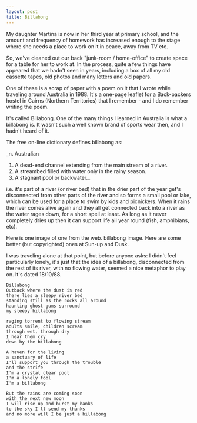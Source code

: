 ```yaml
---
layout: post
title: Billabong
---
```


My daughter Martina is now in her third year at primary school, and the amount and frequency of homework has increased enough to the stage where she needs a place to work on it in peace, away from TV etc.

So, we've cleaned out our back "junk-room / home-office" to create space for a table for her to work at. In the process, quite a few things have appeared that we hadn't seen in years, including a box of all my old cassette tapes, old photos and many letters and old papers.

One of these is a scrap of paper with a poem on it that I wrote while traveling around Australia in 1988. It's a one-page leaflet for a Back-packers hostel in Cairns (Northern Territories) that I remember - and I do remember writing the poem.

It's called Billabong. One of the many things I learned in Australia is what a billabong is. It wasn't such a well known brand of sports wear then, and I hadn't heard of it.

The free on-line dictionary defines billabong as:

_n. Australian
1. A dead-end channel extending from the main stream of a river.
2. A streambed filled with water only in the rainy season.
3. A stagnant pool or backwater._

i.e. it's part of a river (or river bed) that in the drier part of the year get's disconnected from other parts of the river and so forms a small pool or lake, which can be used for a place to swim by kids and picnickers. When it rains the river comes alive again and they all get connected back into a river as the water rages down, for a short spell at least. As long as it never completely dries up then it can support life all year round (fish, amphibians, etc).

Here is one image of one from the web. billabong image. Here are some better (but copyrighted) ones at Sun-up and Dusk.

I was traveling alone at that point, but before anyone asks: I didn't feel particularly lonely, it's just that the idea of a billabong, disconnected from the rest of its river, with no flowing water, seemed a nice metaphor to play on. It's dated 18/10/88.

```
Billabong
Outback where the dust is red
there lies a sleepy river bed
standing still as the rocks all around
haunting ghost gums surround
my sleepy billabong

raging torrent to flowing stream
adults smile, children scream
through wet, through dry
I hear them cry
down by the billabong

A haven for the living
a sanctuary of life
I'll support you through the trouble
and the strife
I'm a crystal clear pool
I'm a lonely fool
I'm a billabong

But the rains are coming soon
with the next new moon
I will rise up and burst my banks
to the sky I'll send my thanks
and no more will I be just a billabong
```